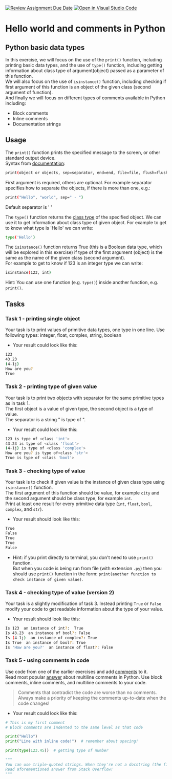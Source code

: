 [![Review Assignment Due Date](https://classroom.github.com/assets/deadline-readme-button-24ddc0f5d75046c5622901739e7c5dd533143b0c8e959d652212380cedb1ea36.svg)](https://classroom.github.com/a/HKzloOPi)
[![Open in Visual Studio Code](https://classroom.github.com/assets/open-in-vscode-718a45dd9cf7e7f842a935f5ebbe5719a5e09af4491e668f4dbf3b35d5cca122.svg)](https://classroom.github.com/online_ide?assignment_repo_id=11573215&assignment_repo_type=AssignmentRepo)
# Hello world and comments in Python

## Python basic data types

In this exercise, we will focus on the use of the ```print()``` function, including printing basic data types, and the use of ```type()``` function, including getting information about class type of argument(object) passed as a parameter of this function.   
We will also focus on the use of ```isinstance()``` function, including checking if first argument of this function is an object of the given class (second argument of function).  
And finally we will focus on different types of comments available in Python including:

- Block comments 
- Inline comments
- Documentation strings

## 

## Usage

The ```print()``` function prints the specified message to the screen, or other standard output device.  
Syntax from [documentation](https://docs.python.org/3/library/functions.html#print): 
```bash
print(object or objects, sep=separator, end=end, file=file, flush=flush) 
```

First argument is required, others are optional. For example separator specifies how to separate the objects, if there is more than one, e.g.:
```bash
print("Hello", "world", sep=" - ")
```
Default separator is ' '

The ```type()``` function returns the [class type](https://www.w3schools.com/python/ref_func_type.asp) of the specified object. We can use it to get information about class type of given object. For example to get to know what type is 'Hello' we can write: 
```bash
type('Hello')
```

The ```isinstance()``` function returns True (this is a Boolean data type, which will be explored in this exercise)  if type of the first argument (object) is the same as the name of the given class (second argument).  
 For example to get to know if 123 is an integer type we can write: 
```bash
isinstance(123, int)
```
Hint: You can use one function (e.g. ```type()```) inside another function, e.g. ```print()```.
## 

## Tasks

### 

### Task 1 - printing single object

Your task is to print values of primitive data types, one type in one line. Use following types: integer, float, complex, string, boolean

- Your result could look like this:

```bash
123
43.23
(4-1j)
How are you?
True
```

### 

### Task 2 - printing type of given value

Your task is to print two objects with separator for the same primitive types as in task 1.   
The first object is a value of given type, the second object is a type of value.  
The separator is a string " is type of ".

- Your result could look like this:

```bash
123 is type of <class 'int'>
43.23 is type of <class 'float'>
(4-1j) is type of <class 'complex'>
How are you? is type of<class 'str'>
True is type of <class 'bool'>
```

### 

### Task 3 - checking type of value

Your task is to check if given value is the instance of given class type using ```isinstance()``` function.  
The first argument of this function should be value, for example `city` and the second argument should be class type, for example `int`.   
Print at least one result for every primitive data type (`int`, `float`, `bool`, `complex`, and `str`). 


- Your result should look like this:

```bash
True
False
True
True
False
```
- Hint: if you print directly to terminal, you don't need to use `print()` function.  
But when you code is being run from file (with extension `.py`) then you should use `print()` function in the form: `print(another function to check instance of given value)`.

### 

### Task 4 - checking type of value (version 2)

Your task is a slightly modification of task 3. Instead  printing `True` or `False` modify your code to get readable information about the type of your value. 

- Your result should look like this:

```bash
Is 123  an instance of int?:  True
Is 43.23  an instance of bool?: False
Is (4-1j)  an instance of complex?: True
Is True  an instance of bool?: True
Is 'How are you?'  an instance of float?: False
```

### 

### Task 5 - using comments in code

Use code from one of the earlier exercises and add [comments](https://www.python.org/dev/peps/pep-0008/#comments) to it.  
Read most popular [answer](https://stackoverflow.com/questions/7696924/is-there-a-way-to-create-multiline-comments-in-python) about multiline comments in Python.
Use  block comments, inline comments, and multiline comments to your code. 
> Comments that contradict the code are worse than no comments. Always make a priority of keeping the comments up-to-date when the code changes!

- Your result could look like this:

```python
# This is my first comment
# Block comments are indented to the same level as that code

print("Hello")
print("Line with inline code!")  # remember about spacing!

print(type(123.45))  # getting type of number

"""
You can use triple-quoted strings. When they're not a docstring (the first thing in a class/function/module), they are ignored.
Read aforementioned answer from Stack Overflow!
"""

```

### 

